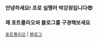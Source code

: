 ### 안녕하세요! 프로 실행러 박강원입니다😎
### 제 포트폴리오와 블로그를 구경해보세요


[포트폴리오](https://roan-helmet-ae1.notion.site/6cb6ca91de9f4a25a81a92c21c44319b?pvs=4) |
[블로그](https://kangwonpark27.tistory.com/) 



